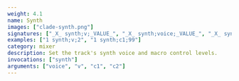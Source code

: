 ```yaml
---
weight: 4.1
name: Synth
images: ["clade-synth.png"]
signatures: ["_X_ synth;v;_VALUE_", "_X_ synth;voice;_VALUE_", "_X_ synth;c1;_VALUE_", "_X_ synth;c2;_VALUE_"]
examples: ["1 synth;v;2", "1 synth;c1;99"]
category: mixer
description: Set the track's synth voice and macro control levels.
invocations: ["synth"]
arguments: ["voice", "v", "c1", "c2"]
---
```

